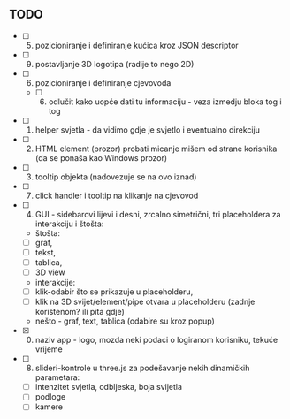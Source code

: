 TODO
---
- [ ] 5. pozicioniranje i definiranje kućica kroz JSON descriptor
- [ ] 9. postavljanje 3D logotipa (radije to nego 2D)
- [ ] 6. pozicioniranje i definiranje cjevovoda
    - [ ] 6. odlučit kako uopće dati tu informaciju - veza izmedju bloka tog i tog
- [ ] 1. helper svjetla - da vidimo gdje je svjetlo i eventualno direkciju
- [ ] 2. HTML element (prozor) probati micanje mišem od strane korisnika (da se ponaša kao Windows prozor)
- [ ] 3. tooltip objekta (nadovezuje se na ovo iznad)
- [ ] 7. click handler i tooltip na klikanje na cjevovod
- [ ] 4. GUI - sidebarovi lijevi i desni, zrcalno simetrični, tri placeholdera za interakciju i štošta:
    - štošta:
    - [ ] graf,
    - [ ] tekst,
    - [ ] tablica,
    - [ ] 3D view
    - interakcije:
    - [ ] klik-odabir što se prikazuje u placeholderu,
    - [ ] klik na 3D svijet/element/pipe otvara u placeholderu (zadnje korištenom? ili pita gdje)
    - nešto - graf, text, tablica (odabire su kroz popup)
- [x] 0. naziv app - logo, mozda neki podaci o logiranom korisniku, tekuće vrijeme
- [ ] 8. slideri-kontrole u three.js za podešavanje nekih dinamičkih parametara:
    - [ ] intenzitet svjetla, odbljeska, boja svijetla
    - [ ] podloge
    - [ ] kamere
